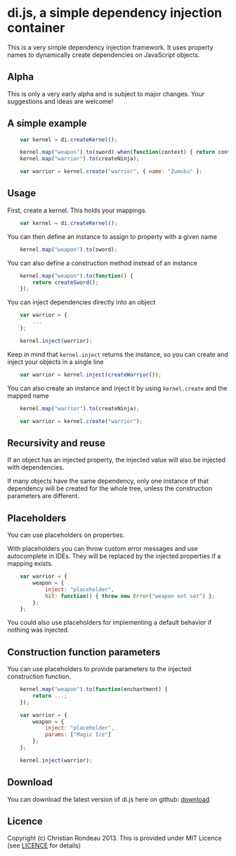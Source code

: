 ﻿di.js, a simple dependency injection container
==============================================

This is a very simple dependency injection framework. It uses property names to dynamically create dependencies on JavaScript objects.

Alpha
-----

This is only a very early alpha and is subject to major changes. Your suggestions and ideas are welcome!

A simple example
-----

```javascript
    var kernel = di.createKernel();

	kernel.map("weapon").to(sword).when(function(context) { return context.target.strength > 10 });
	kernel.map("warrior").to(createNinja);

	var warrior = kernel.create("warrior", { name: "Zumoku" };
```

Usage
-----

First, create a kernel. This holds your mappings.

```javascript
    var kernel = di.createKernel();
```

You can then define an instance to assign to property with a given name

```javascript
    kernel.map("weapon").to(sword);
```

You can also define a construction method instead of an instance

```javascript
    kernel.map("weapon").to(function() {
		return createSword();
	});
```

You can inject dependencies directly into an object

```javascript
	var warrior = {
		...
	};

    kernel.inject(warrior);
```

Keep in mind that `kernel.inject` returns the instance, so you can create and inject your objects in a single line

```javascript
	var warrior = kernel.inject(createWarrior());
```

You can also create an instance and inject it by using `kernel.create` and the mapped name

```javascript
	kernel.map("warrior").to(createNinja);

	var warrior = kernel.create("warrior");
```

Recursivity and reuse
---------------------

If an object has an injected property, the injected value will also be injected with dependencies.

If many objects have the same dependency, only one instance of that dependency will be created for the whole tree, unless the construction parameters are different.

Placeholders
---------------------

You can use placeholders on properties.

With placeholders you can throw custom error messages and use autocomplete in IDEs. They will be replaced by the injected properties if a mapping exists.

```javascript
	var warrior = {
		weapon = {
			inject: "placeholder",
			hit: function() { throw new Error("weapon not set") };
		};
	};
```

You could also use placeholders for implementing a default behavior if nothing was injected.

Construction function parameters
--------------------------------

You can use placeholders to provide parameters to the injected construction function.

```javascript
	kernel.map("weapon").to(function(enchantment) {
		return ...;
	});

	var warrior = {
		weapon = {
			inject: "placeholder",
			params: ["Magic Ice"]
		};
	};

	kernel.inject(warrior);
```

Download
--------

You can download the latest version of di.js here on github: [download](https://raw.github.com/christianrondeau/di.js/master/di/di.js)

Licence
-------

Copyright (c) Christian Rondeau 2013. This is provided under MIT Licence (see [LICENCE](https://github.com/christianrondeau/di.js/blob/master/LICENCE) for details)
